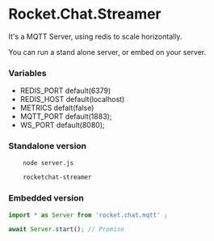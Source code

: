 # Rocket.Chat.Streamer

It's a MQTT Server, using redis to scale horizontally.

You can run a stand alone server, or embed on your server.



### Variables
 - REDIS_PORT default(6379)
 - REDIS_HOST default(localhost)
 - METRICS defalt(false)
 - MQTT_PORT default(1883);
 - WS_PORT default(8080);
### Standalone version
```bash
	node server.js
```
```bash
	rocketchat-streamer
```
### Embedded version
```javascript
import * as Server from 'rocket.chat.mqtt' ;

await Server.start(); // Promise

```
